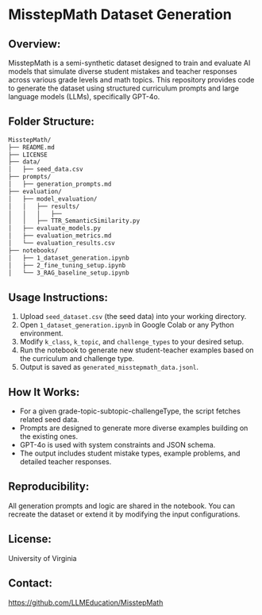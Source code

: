 
# MisstepMath Dataset Generation

## Overview:
MisstepMath is a semi-synthetic dataset designed to train and evaluate AI models that simulate diverse student mistakes and teacher responses across various grade levels and math topics. This repository provides code to generate the dataset using structured curriculum prompts and large language models (LLMs), specifically GPT-4o.

## Folder Structure:
```bash
MisstepMath/
├── README.md
├── LICENSE
├── data/
│   ├── seed_data.csv
├── prompts/
│   ├── generation_prompts.md
├── evaluation/
│   ├── model_evaluation/
│   │   ├── results/
│   │   │   ├──
│   │   ├── TTR_SemanticSimilarity.py
│   ├── evaluate_models.py
│   ├── evaluation_metrics.md
│   └── evaluation_results.csv
├── notebooks/
│   ├── 1_dataset_generation.ipynb
│   ├── 2_fine_tuning_setup.ipynb
│   └── 3_RAG_baseline_setup.ipynb

```

## Usage Instructions:

1. Upload `seed_dataset.csv` (the seed data) into your working directory.
2. Open `1_dataset_generation.ipynb` in Google Colab or any Python environment.
3. Modify `k_class`, `k_topic`, and `challenge_types` to your desired setup.
4. Run the notebook to generate new student-teacher examples based on the curriculum and challenge type.
5. Output is saved as `generated_misstepmath_data.jsonl`.

## How It Works:
- For a given grade-topic-subtopic-challengeType, the script fetches related seed data.
- Prompts are designed to generate more diverse examples building on the existing ones.
- GPT-4o is used with system constraints and JSON schema.
- The output includes student mistake types, example problems, and detailed teacher responses.

## Reproducibility:
All generation prompts and logic are shared in the notebook. You can recreate the dataset or extend it by modifying the input configurations.

## License:
University of Virginia

## Contact:
https://github.com/LLMEducation/MisstepMath
